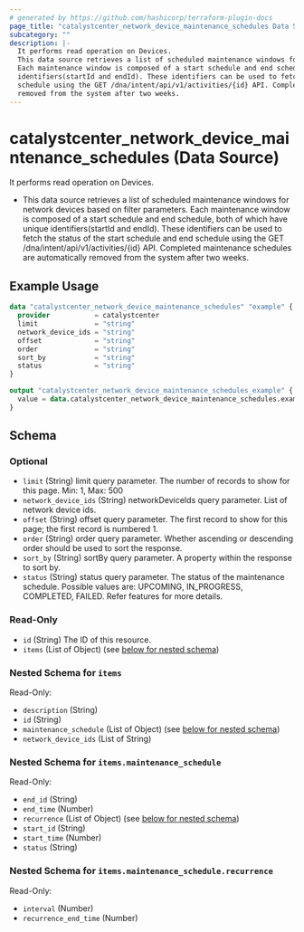 ```yaml
---
# generated by https://github.com/hashicorp/terraform-plugin-docs
page_title: "catalystcenter_network_device_maintenance_schedules Data Source - terraform-provider-catalystcenter"
subcategory: ""
description: |-
  It performs read operation on Devices.
  This data source retrieves a list of scheduled maintenance windows for network devices based on filter parameters.
  Each maintenance window is composed of a start schedule and end schedule, both of which have unique
  identifiers(startId and endId). These identifiers can be used to fetch the status of the start schedule and end
  schedule using the GET /dna/intent/api/v1/activities/{id} API. Completed maintenance schedules are automatically
  removed from the system after two weeks.
---
```


# catalystcenter_network_device_maintenance_schedules (Data Source)

It performs read operation on Devices.

- This data source retrieves a list of scheduled maintenance windows for network devices based on filter parameters.
Each maintenance window is composed of a start schedule and end schedule, both of which have unique
identifiers(startId and endId). These identifiers can be used to fetch the status of the start schedule and end
schedule using the GET /dna/intent/api/v1/activities/{id} API. Completed maintenance schedules are automatically
removed from the system after two weeks.

## Example Usage

```terraform
data "catalystcenter_network_device_maintenance_schedules" "example" {
  provider           = catalystcenter
  limit              = "string"
  network_device_ids = "string"
  offset             = "string"
  order              = "string"
  sort_by            = "string"
  status             = "string"
}

output "catalystcenter_network_device_maintenance_schedules_example" {
  value = data.catalystcenter_network_device_maintenance_schedules.example.items
}
```

<!-- schema generated by tfplugindocs -->
## Schema

### Optional

- `limit` (String) limit query parameter. The number of records to show for this page. Min: 1, Max: 500
- `network_device_ids` (String) networkDeviceIds query parameter. List of network device ids.
- `offset` (String) offset query parameter. The first record to show for this page; the first record is numbered 1.
- `order` (String) order query parameter. Whether ascending or descending order should be used to sort the response.
- `sort_by` (String) sortBy query parameter. A property within the response to sort by.
- `status` (String) status query parameter. The status of the maintenance schedule. Possible values are: UPCOMING, IN_PROGRESS, COMPLETED, FAILED. Refer features for more details.

### Read-Only

- `id` (String) The ID of this resource.
- `items` (List of Object) (see [below for nested schema](#nestedatt--items))

<a id="nestedatt--items"></a>
### Nested Schema for `items`

Read-Only:

- `description` (String)
- `id` (String)
- `maintenance_schedule` (List of Object) (see [below for nested schema](#nestedobjatt--items--maintenance_schedule))
- `network_device_ids` (List of String)

<a id="nestedobjatt--items--maintenance_schedule"></a>
### Nested Schema for `items.maintenance_schedule`

Read-Only:

- `end_id` (String)
- `end_time` (Number)
- `recurrence` (List of Object) (see [below for nested schema](#nestedobjatt--items--maintenance_schedule--recurrence))
- `start_id` (String)
- `start_time` (Number)
- `status` (String)

<a id="nestedobjatt--items--maintenance_schedule--recurrence"></a>
### Nested Schema for `items.maintenance_schedule.recurrence`

Read-Only:

- `interval` (Number)
- `recurrence_end_time` (Number)
